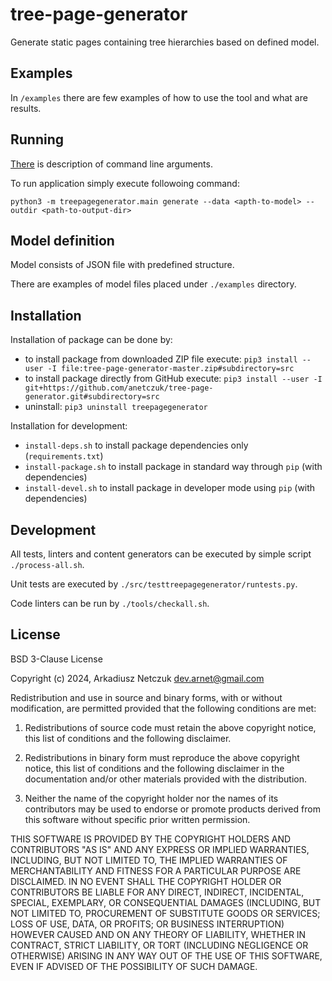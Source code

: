 # tree-page-generator

Generate static pages containing tree hierarchies based on defined model.


## Examples

In `/examples` there are few examples of how to use the tool and what are results.


## Running

[There](doc/cmdargs.md) is description of command line arguments.

To run application simply execute followoing command:
```
python3 -m treepagegenerator.main generate --data <apth-to-model> --outdir <path-to-output-dir>
```


## Model definition

Model consists of JSON file with predefined structure.

There are examples of model files placed under `./examples` directory.


## Installation

Installation of package can be done by:
 - to install package from downloaded ZIP file execute: `pip3 install --user -I file:tree-page-generator-master.zip#subdirectory=src`
 - to install package directly from GitHub execute: `pip3 install --user -I git+https://github.com/anetczuk/tree-page-generator.git#subdirectory=src`
 - uninstall: `pip3 uninstall treepagegenerator`

Installation for development:
 - `install-deps.sh` to install package dependencies only (`requirements.txt`)
 - `install-package.sh` to install package in standard way through `pip` (with dependencies)
 - `install-devel.sh` to install package in developer mode using `pip` (with dependencies)


## Development

All tests, linters and content generators can be executed by simple script `./process-all.sh`.

Unit tests are executed by `./src/testtreepagegenerator/runtests.py`.

Code linters can be run by `./tools/checkall.sh`.


## License

BSD 3-Clause License

Copyright (c) 2024, Arkadiusz Netczuk <dev.arnet@gmail.com>

Redistribution and use in source and binary forms, with or without
modification, are permitted provided that the following conditions are met:

1. Redistributions of source code must retain the above copyright notice, this
   list of conditions and the following disclaimer.

2. Redistributions in binary form must reproduce the above copyright notice,
   this list of conditions and the following disclaimer in the documentation
   and/or other materials provided with the distribution.

3. Neither the name of the copyright holder nor the names of its
   contributors may be used to endorse or promote products derived from
   this software without specific prior written permission.

THIS SOFTWARE IS PROVIDED BY THE COPYRIGHT HOLDERS AND CONTRIBUTORS "AS IS"
AND ANY EXPRESS OR IMPLIED WARRANTIES, INCLUDING, BUT NOT LIMITED TO, THE
IMPLIED WARRANTIES OF MERCHANTABILITY AND FITNESS FOR A PARTICULAR PURPOSE ARE
DISCLAIMED. IN NO EVENT SHALL THE COPYRIGHT HOLDER OR CONTRIBUTORS BE LIABLE
FOR ANY DIRECT, INDIRECT, INCIDENTAL, SPECIAL, EXEMPLARY, OR CONSEQUENTIAL
DAMAGES (INCLUDING, BUT NOT LIMITED TO, PROCUREMENT OF SUBSTITUTE GOODS OR
SERVICES; LOSS OF USE, DATA, OR PROFITS; OR BUSINESS INTERRUPTION) HOWEVER
CAUSED AND ON ANY THEORY OF LIABILITY, WHETHER IN CONTRACT, STRICT LIABILITY,
OR TORT (INCLUDING NEGLIGENCE OR OTHERWISE) ARISING IN ANY WAY OUT OF THE USE
OF THIS SOFTWARE, EVEN IF ADVISED OF THE POSSIBILITY OF SUCH DAMAGE.
